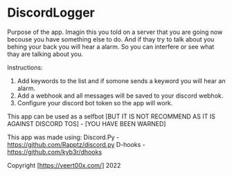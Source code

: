 # DiscordLogger

Purpose of the app.
  Imagin this you told on a server that you are going now becouse you have something else to do.
  And if thay try to talk about you behing your back you will hear a alarm.
  So you can interfere or see what thay are talking about you.




Instructions:
  1.  Add keywords to the list and if somone sends a keyword you will hear an alarm.
  2.  Add a webhook and all messages will be saved to your discord webhok.
  3.  Configure your discord bot token so the app will work.
  
  
  
  
  This app can be used as a selfbot [BUT IT IS NOT RECOMMEND AS IT IS AGAINST DISCORD TOS] - [YOU HAVE BEEN WARNED]
  
  
  
  This app was made using:
    Discord.Py - https://github.com/Rapptz/discord.py
    D-hooks - https://github.com/kyb3r/dhooks
    




  Copyright [https://veert00x.com/] 2022
  
